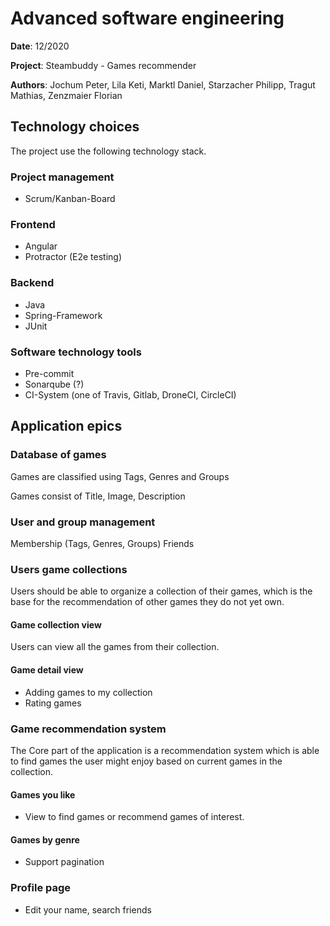 # Advanced software engineering 

**Date**: 12/2020

**Project**: Steambuddy - Games recommender

**Authors**: Jochum Peter, Lila Keti, Marktl Daniel, Starzacher Philipp, Tragut Mathias, Zenzmaier Florian

## Technology choices

The project use the following technology stack.

### Project management

* Scrum/Kanban-Board

### Frontend

* Angular
* Protractor (E2e testing)

### Backend

* Java
* Spring-Framework
* JUnit

### Software technology tools

* Pre-commit
* Sonarqube (?)
* CI-System (one of Travis, Gitlab, DroneCI, CircleCI)

## Application epics

### Database of games

Games are classified using Tags, Genres and Groups

Games consist of Title, Image, Description

### User and group management

Membership (Tags, Genres, Groups)
Friends

### Users game collections

Users should be able to organize a collection of their games,
which is the base for the recommendation of other games they do not yet own.

#### Game collection view

Users can view all the games from their collection.

#### Game detail view

* Adding games to my collection
* Rating games

### Game recommendation system

The Core part of the application is a recommendation system 
which is able to find games the user might enjoy based on current games in the collection.

#### Games you like

* View to find games or recommend games of interest.

#### Games by genre

* Support pagination

### Profile page

* Edit your name, search friends
